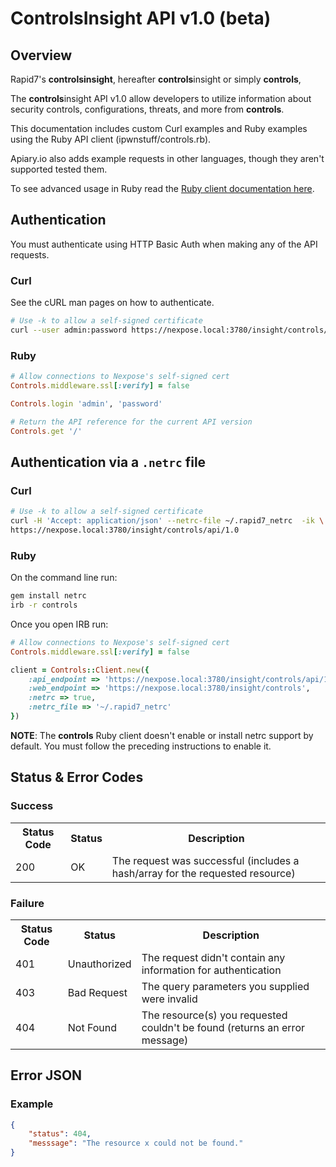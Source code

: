 # ControlsInsight API v1.0 (beta)
## Overview
Rapid7's **controlsinsight**, hereafter **controls**insight or simply **controls**,

The **controls**insight API v1.0 allow developers to utilize information about security controls, configurations, threats, and more from **controls**. 

This documentation includes custom Curl examples and Ruby examples using the Ruby API client (ipwnstuff/controls.rb).

Apiary.io also adds example requests in other languages, though they aren't supported tested them.

To see advanced usage in Ruby read the [Ruby client documentation here](http://www.rubydoc.info/github/rapid7/controlsinsight.rb).

## Authentication
You must authenticate using HTTP Basic Auth when making any of the API requests.

### Curl
See the cURL man pages on how to authenticate.

```bash
# Use -k to allow a self-signed certificate
curl --user admin:password https://nexpose.local:3780/insight/controls/api/1.0
```

### Ruby
```ruby
# Allow connections to Nexpose's self-signed cert
Controls.middleware.ssl[:verify] = false

Controls.login 'admin', 'password'

# Return the API reference for the current API version
Controls.get '/'
```

## Authentication via a `.netrc` file
### Curl
```bash
# Use -k to allow a self-signed certificate
curl -H 'Accept: application/json' --netrc-file ~/.rapid7_netrc  -ik \
https://nexpose.local:3780/insight/controls/api/1.0
```

### Ruby
On the command line run:
```bash
gem install netrc
irb -r controls
```

Once you open IRB run:
```ruby
# Allow connections to Nexpose's self-signed cert
Controls.middleware.ssl[:verify] = false

client = Controls::Client.new({
    :api_endpoint => 'https://nexpose.local:3780/insight/controls/api/1.0',
    :web_endpoint => 'https://nexpose.local:3780/insight/controls',
    :netrc => true,
    :netrc_file => '~/.rapid7_netrc'
})
```

**NOTE**: The **controls** Ruby client doesn't enable or install netrc support by default. You must follow the preceding instructions to enable it.
## Status & Error Codes
### Success
<table>
<tr><th>Status Code</th><th>Status</th><th>Description</th></tr>
<tr><td>200</td><td>OK</td><td>The request was successful (includes a hash/array for the requested resource)</td></tr>
</table>

### Failure
<table>
<tr><th>Status Code</th><th>Status</th><th>Description</th></tr>
<tr><td>401</td><td>Unauthorized</td><td>The request didn't contain any information for authentication</td></tr>
<tr><td>403</td><td>Bad Request</td><td>The query parameters you supplied were invalid</td></tr>
<tr><td>404</td><td>Not Found</td><td>The resource(s) you requested couldn't be found (returns an error message)</td></tr>
</table>

## Error JSON
### Example
```json
{
    "status": 404,
    "messsage": "The resource x could not be found."
}
```

